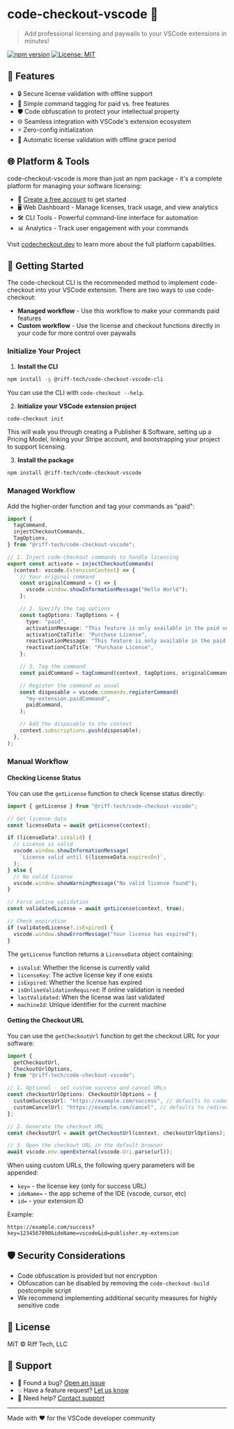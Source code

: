 # code-checkout-vscode 🔐

> Add professional licensing and paywalls to your VSCode extensions in minutes!

[![npm version](https://badge.fury.io/js/@riff-tech%2Fcode-checkout-vscode.svg)](https://badge.fury.io/js/@riff-tech%2Fcode-checkout-vscode)
[![License: MIT](https://img.shields.io/badge/License-MIT-yellow.svg)](https://opensource.org/licenses/MIT)

## 🌟 Features

- 🔒 Secure license validation with offline support
- 🎯 Simple command tagging for paid vs. free features
- 🛡️ Code obfuscation to protect your intellectual property
- 🌐 Seamless integration with VSCode's extension ecosystem
- ⚡ Zero-config initialization
- 🔄 Automatic license validation with offline grace period

## 🌐 Platform & Tools

code-checkout-vscode is more than just an npm package - it's a complete platform for managing your software licensing:

- 💼 [Create a free account](https://codecheckout.dev/login) to get started
- 🖥️ Web Dashboard - Manage licenses, track usage, and view analytics
- 🛠️ CLI Tools - Powerful command-line interface for automation
- 📊 Analytics - Track user engagement with your commands

Visit [codecheckout.dev](https://codecheckout.dev) to learn more about the full platform capabilities.

## 🚀 Getting Started

The code-checkout CLI is the recommended method to implement code-checkout into your VSCode extension. There are two ways to use code-checkout:

- **Managed workflow** - Use this workflow to make your commands paid features
- **Custom workflow** - Use the license and checkout functions directly in your code for more control over paywalls

### Initialize Your Project

1. **Install the CLI**

```bash
npm install -g @riff-tech/code-checkout-vscode-cli
```

You can use the CLI with `code-checkout --help`.

2. **Initialize your VSCode extension project**

```bash
code-checkout init
```

This will walk you through creating a Publisher & Software, setting up a Pricing Model, linking your Stripe account, and bootstrapping your project to support licensing.

3. **Install the package**

```bash
npm install @riff-tech/code-checkout-vscode
```

### Managed Workflow

Add the higher-order function and tag your commands as "paid":

```typescript
import {
  tagCommand,
  injectCheckoutCommands,
  TagOptions,
} from "@riff-tech/code-checkout-vscode";

// 1. Inject code-checkout commands to handle licensing
export const activate = injectCheckoutCommands(
  (context: vscode.ExtensionContext) => {
    // Your original command
    const originalCommand = () => {
      vscode.window.showInformationMessage("Hello World");
    };

    // 2. Specify the tag options
    const tagOptions: TagOptions = {
      type: "paid",
      activationMessage: "This feature is only available in the paid version",
      activationCtaTitle: "Purchase License",
      reactivationMessage: "This feature is only available in the paid version",
      reactivationCtaTitle: "Purchase License",
    };

    // 3. Tag the command
    const paidCommand = tagCommand(context, tagOptions, originalCommand);

    // Register the command as usual
    const disposable = vscode.commands.registerCommand(
      "my-extension.paidCommand",
      paidCommand,
    );

    // Add the disposable to the context
    context.subscriptions.push(disposable);
  },
);
```

### Manual Workflow

#### Checking License Status

You can use the `getLicense` function to check license status directly:

```typescript
import { getLicense } from "@riff-tech/code-checkout-vscode";

// Get license data
const licenseData = await getLicense(context);

if (licenseData?.isValid) {
  // License is valid
  vscode.window.showInformationMessage(
    `License valid until ${licenseData.expiresOn}`,
  );
} else {
  // No valid license
  vscode.window.showWarningMessage("No valid license found");
}

// Force online validation
const validatedLicense = await getLicense(context, true);

// Check expiration
if (validatedLicense?.isExpired) {
  vscode.window.showErrorMessage("Your license has expired");
}
```

The `getLicense` function returns a `LicenseData` object containing:

- `isValid`: Whether the license is currently valid
- `licenseKey`: The active license key if one exists
- `isExpired`: Whether the license has expired
- `isOnlineValidationRequired`: If online validation is needed
- `lastValidated`: When the license was last validated
- `machineId`: Unique identifier for the current machine

#### Getting the Checkout URL

You can use the `getCheckoutUrl` function to get the checkout URL for your software:

```typescript
import {
  getCheckoutUrl,
  CheckoutUrlOptions,
} from "@riff-tech/code-checkout-vscode";

// 1. Optional - set custom success and cancel URLs
const checkoutUrlOptions: CheckoutUrlOptions = {
  customSuccessUrl: "https://example.com/success", // defaults to codecheckout.dev/activate
  customCancelUrl: "https://example.com/cancel", // defaults to redirect back to IDE
};

// 2. Generate the checkout URL
const checkoutUrl = await getCheckoutUrl(context, checkoutUrlOptions);

// 3. Open the checkout URL in the default browser
await vscode.env.openExternal(vscode.Uri.parse(url));
```

When using custom URLs, the following query parameters will be appended:

- `key=` - the license key (only for success URL)
- `ideName=` - the app scheme of the IDE (vscode, cursor, etc)
- `id=` - your extension ID

Example:

```
https://example.com/success?key=1234567890&ideName=vscode&id=publisher.my-extension
```

## 🛡️ Security Considerations

- Code obfuscation is provided but not encryption
- Obfuscation can be disabled by removing the `code-checkout-build` postcompile script
- We recommend implementing additional security measures for highly sensitive code

## 📝 License

MIT © Riff Tech, LLC

## 🌟 Support

- 🐛 Found a bug? [Open an issue](https://github.com/Riff-Technologies/code-checkout-vscode/issues)
- 💡 Have a feature request? [Let us know](https://github.com/Riff-Technologies/code-checkout-vscode/issues)
- 📧 Need help? [Contact support](mailto:shawn@riff-tech.com)

---

Made with ❤️ for the VSCode developer community
